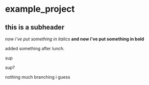 # example_project

## this is a subheader
*now i've put something in italics*
__and now i've put something in bold__

added something after lunch.

sup

sup?

nothing much
branching i guess